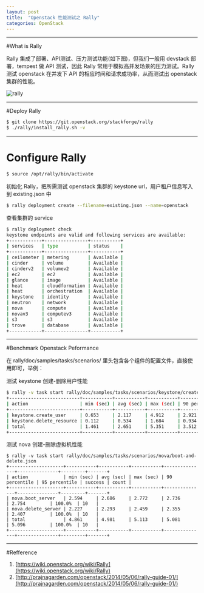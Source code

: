 ```yaml
---
layout: post
title:  "Openstack 性能测试之 Rally"
categories: OpenStack
---
```


----------------

#What is Rally

Rally 集成了部署、API测试、压力测试功能(如下图)，但我们一般用 devstack 部署，tempest 做 API 测试，因此 Rally 常用于模拟高并发场景的压力测试。Rally 测试 openstack 在并发下 API 的相应时间和请求成功率，从而测试出 openstack 集群的性能。

![rally](http://7xp2eu.com1.z0.glb.clouddn.com/rally.jpg)

----------------

#Deploy  Rally

```bash
$ git clone https://git.openstack.org/stackforge/rally
$ ./rally/install_rally.sh -v
```

----------------

# Configure Rally

```bash
$ source /opt/rally/bin/activate
```

初始化 Rally，把所需测试 openstack 集群的 keystone url，用户租户信息写入到 existing.json 中

```bash
$ rally deployment create --filename=existing.json --name=openstack
```

查看集群的 service

```bash
$ rally deployment check
keystone endpoints are valid and following services are available:
+------------+----------------+-----------+
| services   | type           | status    |
+------------+----------------+-----------+
| ceilometer | metering       | Available |
| cinder     | volume         | Available |
| cinderv2   | volumev2       | Available |
| ec2        | ec2            | Available |
| glance     | image          | Available |
| heat       | cloudformation | Available |
| heat       | orchestration  | Available |
| keystone   | identity       | Available |
| neutron    | network        | Available |
| nova       | compute        | Available |
| novav3     | computev3      | Available |
| s3         | s3             | Available |
| trove      | database       | Available |
+------------+----------------+-----------+
```

----------------

#Benchmark  Openstack Peformance

在 rally/doc/samples/tasks/scenarios/ 里头包含各个组件的配置文件，直接使用即可，举例：

测试 keystone 创建-删除用户性能

```bash
$ rally -v task start rally/doc/samples/tasks/scenarios/keystone/create-and-delete-user.json
+--------------------------+-----------+-----------+-----------+---------------+---------------+---------+-------+
| action                   | min (sec) | avg (sec) | max (sec) | 90 percentile | 95 percentile | success | count |
+--------------------------+-----------+-----------+-----------+---------------+---------------+---------+-------+
| keystone.create_user     | 0.653     | 2.117     | 4.912     | 2.921         | 3.259         | 100.0%  | 100   |
| keystone.delete_resource | 0.112     | 0.534     | 1.684     | 0.934         | 1.119         | 100.0%  | 100   |
| total                    | 1.461     | 2.651     | 5.351     | 3.512         | 3.924         | 100.0%  | 100   |
+--------------------------+-----------+-----------+-----------+---------------+---------------+---------+-------+
```

测试 nova 创建-删除虚拟机性能

```
$ rally -v task start rally/doc/samples/tasks/scenarios/nova/boot-and-delete.json
+--------------------+-----------+-----------+-----------+---------------+---------------+---------+-------+
| action             | min (sec) | avg (sec) | max (sec) | 90 percentile | 95 percentile | success | count |
+--------------------+-----------+-----------+-----------+---------------+---------------+---------+-------+
| nova.boot_server   | 2.594     | 2.686     | 2.772     | 2.736         | 2.754         | 100.0%  | 10   |
| nova.delete_server | 2.227     | 2.293     | 2.459     | 2.355         | 2.407         | 100.0%  | 10   |
| total              | 4.861     | 4.981     | 5.113     | 5.081         | 5.096         | 100.0%  | 10   |
+--------------------+-----------+-----------+-----------+---------------+---------------+---------+-------+
```

----------------

#Refference

1. [https://wiki.openstack.org/wiki/Rally](https://wiki.openstack.org/wiki/Rally)
2. [http://prajnagarden.com/openstack/2014/05/06/rally-guide-01/](http://prajnagarden.com/openstack/2014/05/06/rally-guide-01/)
